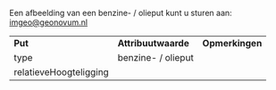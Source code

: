 Een afbeelding van een benzine- / olieput kunt u sturen aan: [imgeo@geonovum.nl](mailto:info@geonovum.nl)

|                        |                     |                 |
|------------------------|---------------------|-----------------|
| **Put**                | **Attribuutwaarde** | **Opmerkingen** |
| type                   | benzine- / olieput  |                 |
| relatieveHoogteligging |                     |                 |
